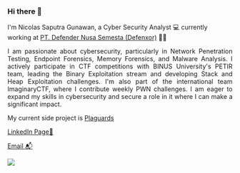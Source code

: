 ### Hi there 👋

I'm Nicolas Saputra Gunawan, a Cyber Security Analyst 💻 currently working at [PT. Defender Nusa Semesta (Defenxor)](https://www.defenxor.com/) 🍲🥡

<p align="justify">I am passionate about cybersecurity, particularly in Network Penetration Testing, Endpoint Forensics, Memory Forensics, and Malware Analysis. I actively participate in CTF competitions with BINUS University's PETIR team, leading the Binary Exploitation stream and developing Stack and Heap Exploitation challenges. I'm also part of the international team ImaginaryCTF, where I contribute weekly PWN challenges. I am eager to expand my skills in cybersecurity and secure a role in it where I can make a significant impact. </p>

My current side project is [Plaguards](https://github.com/Bread-Yolk/plaguards)

[LinkedIn Page💼](https://www.linkedin.com/in/nicsap/)

[Email 📬](mailto:saputranicolas96@gmail.com)

<p align="left">
<img src = "https://github-readme-stats.vercel.app/api/top-langs/?username=jon-brandy&layout=compact"/>
</p>





